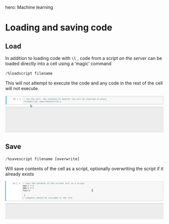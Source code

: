 hero: Machine learning

# Loading and saving code


## Load

In addition to loading code with `\l` , code from a script _on the server_ can be loaded directly into a cell using a ‘magic’ command
```q
/%loadscript filename
```
This will not attempt to execute the code and any code in the rest of the cell will not execute.

![loading](img/loadscript.gif "Loading scripts inline")


## Save

```q
/%savescript filename [overwrite]
```
Will save contents of the cell as a script, optionally overwriting the script if it already exists

![saving](img/savescript.gif "Saving code as script")

